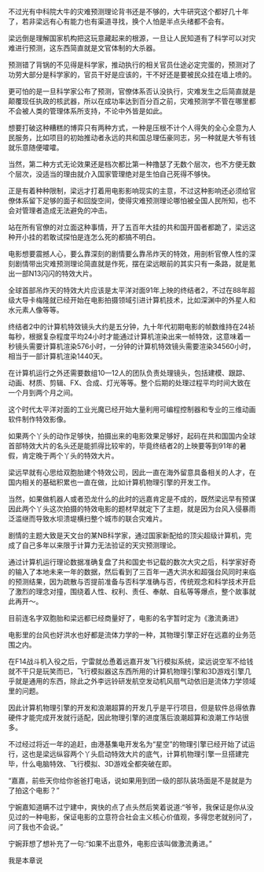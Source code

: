 不过光有中科院大牛的灾难预测理论背书还是不够的，大牛研究这个都好几十年了，若非梁远有心有能力也有渠道寻找，换个人怕是半点头绪都不会有。

梁远倒是理解国家机构把这玩意藏起来的根源，一旦让人民知道有了科学可以对灾难进行预测，这东西简直就是文官体制的大杀器。

预测错了背锅的不见得是科学家，推动执行的相关官员仕途必定完蛋的，预测对了功劳大部分是科学家的，官员干好是应该的，干不好还是要被民众挂在墙上喷的。

更可怕的是一旦科学家公布了预测，官僚体系否认没执行，灾难发生之后简直就是颠覆现任执政的核武器，所以在成功率达到百分百之前，灾难预测学不管在哪里都不会被人类的管理体系所支持，不论中外皆是如此。

想要打破这种糟糕的博弈只有两种方式，一种是压根不计个人得失的全心全意为人民服务，比如项目的初始推动者永远的共和国总理伍豪同志，另一种就是大爷有钱就乐意随便嚯嚯。

当然，第二种方式无论效果还是档次都比第一种撸瑟了无数个层次，也不方便无数个层次，没适当的理由就介入国家管理绝对是生怕自己死得不够快。

正是有着种种限制，梁远才打着用电影影响现实的主意，不过这种影响还必须给官僚体系留下足够的面子和回旋空间，使得灾难预测理论哪怕被全国人民所知，也不会对管理者造成无法避免的冲击。

站在所有官僚的对立面这种事情，开了五百年大挂的共和国开国者都跪了，梁远这种开小挂的若敢试探怕是连怎么死的都搞不明白。

电影想要震撼人心，要么靠深刻的剧情要么靠吊炸天的特效，用剖析官僚人性的深刻剧情带出灾难预测理论简直就是作死，摆在梁远眼前的其实只有一条路，就是氪出一部N13闪闪的特效大片。

全球首部吊炸天的特效大片应该是太平洋对面91年上映的终结者2，不过在88年超级大导卡梅隆就已经开始在电影拍摄领域引进计算机技术，比如深渊中的外星人和水元素人像等等。

终结者2中的计算机特效镜头大约是五分钟，九十年代初期电影的帧数维持在24祯每秒，根据复杂程度平均24小时才能通过计算机渲染出来一帧特效，这意味着一秒镜头需要计算机渲染576小时，一分钟的计算机特效镜头需要渲染34560小时，相当于一部计算机渲染1440天。

在计算机运行之外还需要数组10—12人的团队负责处理镜头，包括建模、跟踪、动画、材质、剪辑、FX、合成、灯光等等。整个后期的处理过程平均时间大致在一个月到两个月之间。

这个时代太平洋对面的工业光魔已经开始大量利用可编程控制器和专业的三维动画软件制作特效影像。

如果两个丫头的动作足够快，拍摄出来的电影效果足够好，起码在共和国国内全球首部特效大片的名头还是能抓得比较牢的，毕竟终结者2的上映要等到91年的暑假，肯定晚于两个丫头的特效大片。

梁远早就有心思给双胞胎建个特效公司，因此一直在海外留意具备相关的人才，在国内相关的基础积累也一直在做，比如计算机物理引擎的开发工作。

当然，如果做机器人或者恐龙什么的此时的远嘉肯定是不成的，既然梁远早有预谋因此两个丫头这次拍摄的特效电影的题材早就定下了主题，就是因为台风入侵暴雨泛滥继而导致水坝溃堤横扫整个城市的联合灾难片。

剧情的主题大致是天文台的某NB科学家，通过国家新配给的顶尖超级计算机，完成了自己多年以来限于计算力无法验证的天灾预测理论。

通过计算机运行理论数据准确复盘了共和国史书记载的数次大灾之后，科学家好奇的输入了本地未来一年的数据，然后看到了三百年一遇大洪水和超强台风同时来临的预测结果，因为疏散与否提前准备与否科学准确与否，传统观念和科学技术开启了激烈的理念对撞，围绕着人性、权利、责任、奉献、自私等等爆点，整个故事就此再开～。

目前连名字双胞胎和梁远都已经商量好了，电影的名字暂时定为《激流勇进》

电影里的台风也好洪水也好都是流体力学的一种，其物理引擎正好在远嘉的业务范围之内。

在F14战斗机入役之后，宁雷就怂恿着远嘉开发飞行模拟系统，梁远说空军不给钱就不干只是玩笑而已，飞行模拟器这东西所用的计算机物理引擎和3D游戏引擎几乎就是通用的东西，除此之外李远铃研发航空发动机风扇气动依旧是流体力学领域里的问题。

因此计算机物理引擎的开发和浪潮超算的开发几乎是平行项目，但是软件总得依靠硬件才能完成开发就行适配，因此物理引擎的进度落后浪潮超算和浪潮工作站很多。

不过经过将近一年的追赶，由港基集电开发名为“星空”的物理引擎已经开始了试运行，这也是梁远纵容两个丫头启动特效大片的底气，计算机物理引擎一旦搭建完毕，什么电脑特效、飞行模拟、3D游戏全都突破在即。

“嘉嘉，前些天你给你爸爸打电话，说如果用到团一级的部队装场面是不是就是为了拍这个电影？”

宁婉嘉知道瞒不过宁建中，爽快的点了点头然后笑着说道:“爷爷，我保证是你从没见过的一种电影，保证电影的立意符合社会主义核心价值观，多得您老就别问了，问了我也不会说。”

宁婉菲想了想补充了一句:“如果不出意外，电影应该叫做激流勇进。”

我是本章说